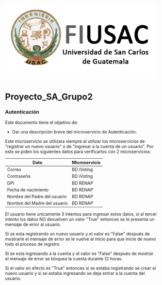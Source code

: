 ![Help Builder Web Site](../Logo.png)
# Proyecto_SA_Grupo2
### Autenticación
Este documento tiene el objetivo de:
<br>
* Dar una descripción breve del microservicio de Autenticación.

Este microservicio se utilizara siempre al utilizar los microservicios de "registrar un nuevo usuario" o de "ingresar a la cuenta de un usuario". Por esto se piden los siguientes datos para verificarlos con 2 microservicios:

<table>
<thead>
	<tr>
		<th>Dato</th>
		<th>Microservicio</th>
	</tr>
</thead>
<tbody>
	<tr>
		<td>Correo</td>
		<td>BD iVoting</td>
	</tr>
	<tr>
		<td>Contraseña</td>
		<td>BD iVoting</td>
	</tr>
	<tr>
		<td>DPI</td>
		<td>BD RENAP</td>
	</tr>
	<tr>
		<td>Fecha de nacimiento</td>
		<td>BD RENAP</td>
	</tr>
	<tr>
		<td>Nombre del Padre del usuario</td>
		<td>BD RENAP</td>
	</tr>
	<tr>
		<td>Nombre del Madre del usuario</td>
		<td>BD RENAP</td>
	</tr>
</tbody>
</table>

El usuario tiene unicamente 3 intentos para ingresar estos datos, si al tercer intento los datos NO devuelven un valor "True" entonces se le presenta un mensaje de error al usuario.

Si se esta registrando un nuevo usuario y el valor es "False" después de mostrarle el mensaje de error se le vuelve al inicio para que inicie de nuevo todo el proceso de registro.

Si se esta ingresando a la cuenta y el valor es "False" después de mostrar el mensaje de error se bloquea la cuenta durante 12 horas.

Si el valor en efecto es "True" entonces si se estaba registrando se crear el nuevo usuario y si se estaba ingresando se deja entrar a la cuenta del usuario.









